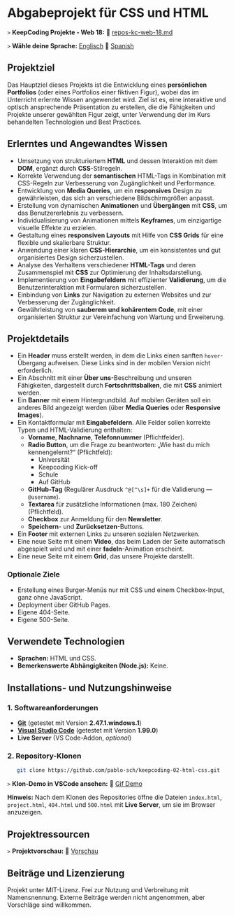 # Abgabeprojekt für CSS und HTML

`>` **KeepCoding Projekte - Web 18:** 📁 [repos-kc-web-18.md](https://github.com/pablo-sch/pablo-sch/blob/main/docs/repos-kc-web-18.md)

`>` **Wähle deine Sprache:** [Englisch](README.md) 🔄 [Spanish](README.es.md)

<!-- ------------------------------------------------------------------------------------------- -->

## Projektziel

Das Hauptziel dieses Projekts ist die Entwicklung eines **persönlichen Portfolios** (oder eines Portfolios einer fiktiven Figur), wobei das im Unterricht erlernte Wissen angewendet wird. Ziel ist es, eine interaktive und optisch ansprechende Präsentation zu erstellen, die die Fähigkeiten und Projekte unserer gewählten Figur zeigt, unter Verwendung der im Kurs behandelten Technologien und Best Practices.

<!-- ------------------------------------------------------------------------------------------- -->

## Erlerntes und Angewandtes Wissen

- Umsetzung von strukturiertem **HTML** und dessen Interaktion mit dem **DOM**, ergänzt durch **CSS**-Stilregeln.
- Korrekte Verwendung der **semantischen** HTML-Tags in Kombination mit CSS-Regeln zur Verbesserung von Zugänglichkeit und Performance.
- Entwicklung von **Media Queries**, um ein **responsives** Design zu gewährleisten, das sich an verschiedene Bildschirmgrößen anpasst.
- Erstellung von dynamischen **Animationen** und **Übergängen** mit **CSS**, um das Benutzererlebnis zu verbessern.
- Individualisierung von Animationen mittels **Keyframes**, um einzigartige visuelle Effekte zu erzielen.
- Gestaltung eines **responsiven Layouts** mit Hilfe von **CSS Grids** für eine flexible und skalierbare Struktur.
- Anwendung einer klaren **CSS-Hierarchie**, um ein konsistentes und gut organisiertes Design sicherzustellen.
- Analyse des Verhaltens verschiedener **HTML-Tags** und deren Zusammenspiel mit **CSS** zur Optimierung der Inhaltsdarstellung.
- Implementierung von **Eingabefeldern** mit effizienter **Validierung**, um die Benutzerinteraktion mit Formularen sicherzustellen.
- Einbindung von **Links** zur Navigation zu externen Websites und zur Verbesserung der Zugänglichkeit.
- Gewährleistung von **sauberem und kohärentem Code**, mit einer organisierten Struktur zur Vereinfachung von Wartung und Erweiterung.

<!-- ------------------------------------------------------------------------------------------- -->

## Projektdetails

- Ein **Header** muss erstellt werden, in dem die Links einen sanften `hover`-Übergang aufweisen. Diese Links sind in der mobilen Version nicht erforderlich.
- Ein Abschnitt mit einer **Über uns**-Beschreibung und unseren Fähigkeiten, dargestellt durch **Fortschrittsbalken**, die mit **CSS** animiert werden.
- Ein **Banner** mit einem Hintergrundbild. Auf mobilen Geräten soll ein anderes Bild angezeigt werden (über **Media Queries** oder **Responsive Images**).
- Ein Kontaktformular mit **Eingabefeldern**. Alle Felder sollen korrekte Typen und HTML-Validierung enthalten:
  - **Vorname**, **Nachname**, **Telefonnummer** (Pflichtfelder).
  - **Radio Button**, um die Frage zu beantworten: „Wie hast du mich kennengelernt?“ (Pflichtfeld):
    - Universität
    - Keepcoding Kick-off
    - Schule
    - Auf GitHub
  - **GitHub-Tag** (Regulärer Ausdruck `^@[^\s]+` für die Validierung — `@username`).
  - **Textarea** für zusätzliche Informationen (max. 180 Zeichen) (Pflichtfeld).
  - **Checkbox** zur Anmeldung für den **Newsletter**.
  - **Speichern**- und **Zurücksetzen**-Buttons.
- Ein **Footer** mit externen Links zu unseren sozialen Netzwerken.
- Eine neue Seite mit einem **Video**, das beim Laden der Seite automatisch abgespielt wird und mit einer **fadeIn**-Animation erscheint.
- Eine neue Seite mit einem **Grid**, das unsere Projekte darstellt.

### Optionale Ziele

- Erstellung eines Burger-Menüs nur mit CSS und einem Checkbox-Input, ganz ohne JavaScript.
- Deployment über GitHub Pages.
- Eigene 404-Seite.
- Eigene 500-Seite.

<!-- ------------------------------------------------------------------------------------------- -->

## Verwendete Technologien

- **Sprachen:** HTML und CSS.
- **Bemerkenswerte Abhängigkeiten (Node.js):** Keine.

<!-- ------------------------------------------------------------------------------------------- -->

## Installations- und Nutzungshinweise

### 1. Softwareanforderungen

- **[Git](https://git-scm.com/downloads)** (getestet mit Version **2.47.1.windows.1**)
- **[Visual Studio Code](https://code.visualstudio.com/)** (getestet mit Version **1.99.0**)
- **Live Server** (VS Code-Addon, _optional_)

### 2. Repository-Klonen

```bash
   git clone https://github.com/pablo-sch/keepcoding-02-html-css.git
```

`>` **Klon-Demo in VSCode ansehen:** 🎥 [Gif Demo](https://github.com/pablo-sch/pablo-sch/blob/main/etc/clone-tutorial.gif)

**Hinweis:** Nach dem Klonen des Repositories öffne die Dateien `index.html`, `project.html`, `404.html` und `500.html` mit **Live Server**, um sie im Browser anzuzeigen.

<!-- ------------------------------------------------------------------------------------------- -->

## Projektressourcen

`>` **Projektvorschau:** 👀 [Vorschau](preview.md)

<!-- ------------------------------------------------------------------------------------------- -->

## Beiträge und Lizenzierung

Projekt unter MIT-Lizenz. Frei zur Nutzung und Verbreitung mit Namensnennung. Externe Beiträge werden nicht angenommen, aber Vorschläge sind willkommen.
